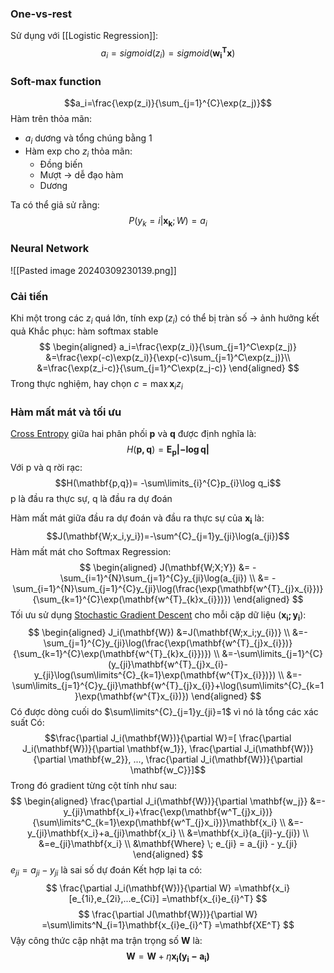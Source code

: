 ### One-vs-rest
Sử dụng với [[Logistic Regression]]:
$$a_i=sigmoid(z_i)=sigmoid(\mathbf{w_i^T x})$$
### Soft-max function
$$a_i=\frac{\exp(z_i)}{\sum_{j=1}^{C}\exp(z_j)}$$
Hàm trên thỏa mãn:
- $a_i$ dương và tổng chúng bằng 1
- Hàm exp cho $z_i$ thỏa mãn:
	- Đồng biến
	- Mượt -> dễ đạo hàm
	- Dương

Ta có thể giả sử rằng:
$$P(y_k=i|\mathbf{x_k};W)=a_i$$
### Neural Network
![[Pasted image 20240309230139.png]]

### Cải tiến 
Khi một trong các $z_i$ quá lớn, tính $\exp(z_i)$ có thể bị tràn số -> ảnh hưởng kết quả
Khắc phục: hàm softmax stable
$$
\begin{aligned}
a_i=\frac{\exp(z_i)}{\sum_{j=1}^C\exp(z_j)}
&=\frac{\exp(-c)\exp(z_i)}{\exp(-c)\sum_{j=1}^C\exp(z_j)}\\
&=\frac{\exp(z_i-c)}{\sum_{j=1}^C\exp(z_j-c)}
\end{aligned}
$$
Trong thực nghiệm, hay chọn $c=\max \mathbf{x}_iz_i$ 

### Hàm mất mát và tối ưu
[Cross Entropy](Entropy#Cross%20Entropy) giữa hai phân phối $\mathbf{p}$ và $\mathbf{q}$ được định nghĩa là:
$$H(\mathbf{p,q})=\mathbf{E_p|-\log q|}$$
Với p và q rời rạc: $$H(\mathbf{p,q})= -\sum\limits_{i}^{C}p_{i}\log q_i$$
p là đầu ra thực sự, q là đầu ra dự đoán

Hàm mất mát giữa đầu ra dự đoán và đầu ra thực sự của $\mathbf{x_i}$ là: $$J(\mathbf{W;x_i,y_i})=-\sum^{C}_{j=1}y_{ji}\log(a_{ji})$$
Hàm mất mát cho Softmax Regression:
$$
\begin{aligned}
J(\mathbf{W;X;Y})
&=
-\sum_{i=1}^{N}\sum_{j=1}^{C}y_{ji}\log(a_{ji})
\\
&= -\sum_{i=1}^{N}\sum_{j=1}^{C}y_{ji}\log(\frac{\exp(\mathbf{w^{T}_{j}x_{i}})}{\sum_{k=1}^{C}\exp(\mathbf{w^{T}_{k}x_{i}})})
\end{aligned}
$$
Tối ưu sử dụng [Stochastic Gradient Descent](Gradient%20Descent#Stochastic%20Gradient%20Descent) cho mỗi cặp dữ liệu $(\mathbf{x_i;y_i})$:
$$
\begin{aligned}
J_i(\mathbf{W})
&=J(\mathbf{W;x_i;y_{i})}
\\
&=-\sum_{j=1}^{C}y_{ji}\log(\frac{\exp(\mathbf{w^{T}_{j}x_{i}})}{\sum_{k=1}^{C}\exp(\mathbf{w^{T}_{k}x_{i}})})
\\
&=-\sum\limits_{j=1}^{C}(y_{ji}\mathbf{w^{T}_{j}x_{i}-y_{ji}\log(\sum\limits^{C}_{k=1}\exp(\mathbf{w^{T}x_{i}})})
\\
&=-\sum\limits_{j=1}^{C}y_{ji}\mathbf{w^{T}_{j}x_{i}}+\log(\sum\limits^{C}_{k=1}\exp(\mathbf{w^{T}x_{i})})
\end{aligned}
$$
Có được dòng cuối do $\sum\limits^{C}_{j=1}y_{ji}=1$ vì nó là tổng các xác suất
Có: $$\frac{\partial J_i(\mathbf{W})}{\partial W}=[
\frac{\partial J_i(\mathbf{W})}{\partial \mathbf{w_1}},
\frac{\partial J_i(\mathbf{W})}{\partial \mathbf{w_2}},
...,
\frac{\partial J_i(\mathbf{W})}{\partial \mathbf{w_C}}]$$
Trong đó gradient từng cột tính như sau:
$$
\begin{aligned}
\frac{\partial J_i(\mathbf{W})}{\partial \mathbf{w_j}}
&=-y_{ji}\mathbf{x_i}+\frac{\exp(\mathbf{w^T_{j}x_i})}{\sum\limits^C_{k=1}\exp(\mathbf{w^T_{j}x_i})}\mathbf{x_i}
\\
&=-y_{ji}\mathbf{x_i}+a_{ji}\mathbf{x_i}
\\
&=\mathbf{x_i}(a_{ji}-y_{ji})
\\
&=e_{ji}\mathbf{x_i}
\\
&\mathbf{Where} \; e_{ji} = a_{ji} - y_{ji}
\end{aligned}
$$
$e_{ji} = a_{ji} - y_{ji}$ là sai số dự đoán
Kết hợp lại ta có:
$$
\frac{\partial J_i(\mathbf{W})}{\partial W}
=\mathbf{x_i}[e_{1i},e_{2i},...e_{Ci}]
=\mathbf{x_{i}e_{i}^T}
$$
$$
\frac{\partial J(\mathbf{W})}{\partial W}
=\sum\limits^N_{i=1}\mathbf{x_{i}e_{i}^T}
=\mathbf{XE^T}
$$
Vậy công thức cập nhật ma trận trọng số $\mathbf{W}$ là:
$$\mathbf{W}=\mathbf{W}+\eta\mathbf{x_i(y_i-a_i)}$$

